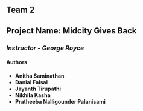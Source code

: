 ## Team 2
## Project Name: Midcity Gives Back
### _Instructor - George Royce_
#### Authors
* **Anitha Saminathan**
* **Danial Faisal**
* **Jayanth Tirupathi**
* **Nikhila Kasha**
* **Pratheeba Nalligounder Palanisami**
